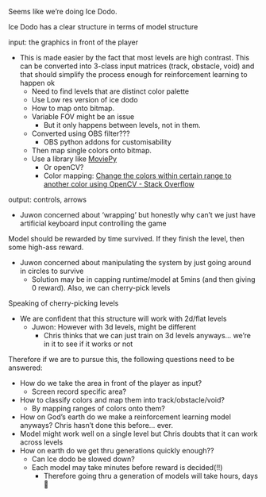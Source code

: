 Seems like we’re doing Ice Dodo.

Ice Dodo has a clear structure in terms of model structure

input: the graphics in front of the player

- This is made easier by the fact that most levels are high contrast. This can be converted into 3-class input matrices (track, obstacle, void) and that should simplify the process enough for reinforcement learning to happen ok
  - Need to find levels that are distinct color palette
  - Use Low res version of ice dodo
  - How to map onto bitmap.
  - Variable FOV might be an issue
    - But it only happens between levels, not in them.
  - Converted using OBS filter???
    - OBS python addons for customisability
  - Then map single colors onto bitmap.
  - Use a library like [MoviePy](https://medium.com/@kapildevkhatik2/advanced-image-and-video-processing-techniques-using-python-549fb1cf224e)
    - Or openCV?
    - Color mapping: [Change the colors within certain range to another color using OpenCV - Stack Overflow](https://stackoverflow.com/questions/50210304/change-the-colors-within-certain-range-to-another-color-using-opencv)

output: controls, arrows

- Juwon concerned about ‘wrapping’ but honestly why can’t we just have artificial keyboard input controlling the game

Model should be rewarded by time survived. If they finish the level, then some high-ass reward.

- Juwon concerned about manipulating the system by just going around in circles to survive
  - Solution may be in capping runtime/model at 5mins (and then giving 0 reward). Also, we can cherry-pick levels

Speaking of cherry-picking levels

- We are confident that this structure will work with 2d/flat levels
  - Juwon: However with 3d levels, might be different
    - Chris thinks that we can just train on 3d levels anyways… we’re in it to see if it works or not

Therefore if we are to pursue this, the following questions need to be answered:

- How do we take the area in front of the player as input?
  - Screen record specific area?
- How to classify colors and map them into track/obstacle/void?
  -  By mapping ranges of colors onto them?
- How on God’s earth do we make a reinforcement learning model anyways? Chris hasn’t done this before… ever.
- Model might work well on a single level but Chris doubts that it can work across levels
- How on earth do we get thru generations quickly enough??
  - Can Ice dodo be slowed down?
  - Each model may take minutes before reward is decided(!!)
    - Therefore going thru a generation of models will take hours, days 😬